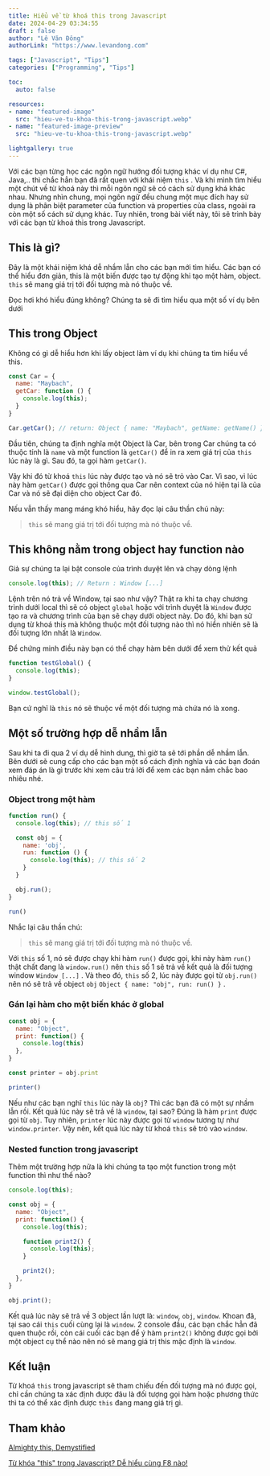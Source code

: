 ```yaml
---
title: Hiểu về từ khoá this trong Javascript
date: 2024-04-29 03:34:55
draft : false
author: "Lê Văn Đông"
authorLink: "https://www.levandong.com"

tags: ["Javascript", "Tips"]
categories: ["Programming", "Tips"]

toc:
  auto: false

resources:
- name: "featured-image"
  src: "hieu-ve-tu-khoa-this-trong-javascript.webp"
- name: "featured-image-preview"
  src: "hieu-ve-tu-khoa-this-trong-javascript.webp"

lightgallery: true
---
```


Với các bạn từng học các ngôn ngữ hướng đối tượng khác ví dụ như C#, Java,.. thì chắc hẳn bạn đã rất quen với khái niệm `this` . Và khi mình tìm hiểu một chút về từ khoá này thì mỗi ngôn ngữ sẽ có cách sử dụng khá khác nhau. Nhưng nhìn chung, mọi ngôn ngữ đều chung một mục đích hay sử dụng là phân biệt parameter của function và properties của class, ngoài ra còn một số cách sử dụng khác. Tuy nhiên, trong bài viết này, tôi sẽ trình bày với các bạn từ khoá this trong Javascript.

## This là gì?

Đây là một khái niệm khá dễ nhầm lẫn cho các bạn mới tìm hiểu. Các bạn có thể hiểu đơn giản, this là một biến được tạo tự động khi tạo một hàm, object. `this` sẽ mang giá trị tới đối tượng mà nó thuộc về.

Đọc hơi khó hiểu đúng không? Chúng ta sẽ đi tìm hiểu qua một số ví dụ bên dưới

## This trong Object

Không có gì dễ hiểu hơn khi lấy object làm ví dụ khi chúng ta tìm hiểu về this.

```javascript
const Car = {
  name: "Maybach",
  getCar: function () {
    console.log(this);
  }
}

Car.getCar(); // return: Object { name: "Maybach", getName: getName() }
```

Đầu tiên, chúng ta định nghĩa một Object là Car, bên trong Car chúng ta có thuộc tính là `name` và một function là `getCar()` để in ra xem giá trị của `this` lúc này là gì. Sau đó, ta gọi hàm `getCar()`.

Vậy khi đó từ khoá `this` lúc này được tạo và nó sẽ trỏ vào Car. Vì sao, vì lúc này hàm `getCar()` được gọi thông qua Car nên context của nó hiện tại là của Car và nó sẽ đại diện cho object Car đó.

Nếu vẫn thấy mang máng khó hiểu, hãy đọc lại câu thần chú này:

> `this` sẽ mang giá trị tới đối tượng mà nó thuộc về.

## This không nằm trong object hay function nào

Giả sự chúng ta lại bật console của trình duyệt lên và chạy dòng lệnh

```javascript
console.log(this); // Return : Window [...]
```

Lệnh trên nó trả về Window, tại sao như vậy? Thật ra khi ta chạy chương trình dưới local thì sẽ có object `global` hoặc với trình duyệt là `Window` được tạo ra và chương trình của bạn sẽ chạy dưới object này. Do đó, khi bạn sử dụng từ khoá this mà không thuộc một đối tượng nào thì nó hiển nhiên sẽ là đối tượng lớn nhất là `Window`.

Để chứng minh điều này bạn có thể chạy hàm bên dưới để xem thử kết quả

```javascript
function testGlobal() {
  console.log(this);
}

window.testGlobal();
```

Bạn cứ nghĩ là `this` nó sẽ thuộc về một đối tượng mà chứa nó là xong.

## Một số trường hợp dễ nhầm lẫn

Sau khi ta đi qua 2 ví dụ dễ hình dung, thì giờ ta sẽ tới phần dễ nhầm lẫn. Bên dưới sẽ cung cấp cho các bạn một số cách định nghĩa và các bạn đoán xem đáp án là gì trước khi xem câu trả lời để xem các bạn nắm chắc bao nhiêu nhé.

### Object trong một hàm

```javascript
function run() {
  console.log(this); // this số 1

  const obj = {
    name: 'obj',
    run: function () {
      console.log(this); // this số 2
    }
  }

  obj.run();
}

run()
```

Nhắc lại câu thần chú:

> `this` sẽ mang giá trị tới đối tượng mà nó thuộc về.

Với `this` số 1, nó sẽ được chạy khi hàm `run()` được gọi, khi này hàm `run()` thật chất đang là `window.run()` nên `this` số 1 sẽ trả về kết quả là đối tượng window `Window [...]` . Và theo đó, `this` số 2, lúc này được gọi từ `obj.run()` nên nó sẽ trả về object `obj` `Object { name: "obj", run: run() }` .

### Gán lại hàm cho một biến khác ở global

```javascript
const obj = {
  name: "Object",
  print: function() {
    console.log(this)
  },
}

const printer = obj.print

printer()
```

Nếu như các bạn nghĩ `this` lúc này là `obj`? Thì các bạn đã có một sự nhầm lẫn rồi. Kết quả lúc này sẽ trả về là `window`, tại sao? Đúng là hàm `print` được gọi từ `obj`. Tuy nhiên, `printer` lúc này được gọi từ `window` tương tự như `window.printer`. Vậy nên, kết quả lúc này từ khoá `this` sẽ trỏ vào `window`.

### Nested function trong javascript

Thêm một trường hợp nữa là khi chúng ta tạo một function trong một function thì như thế nào?

```javascript
console.log(this);

const obj = {
  name: "Object",
  print: function() {
    console.log(this);

    function print2() {
      console.log(this);
    }

    print2();
  },
}

obj.print();
```

Kết quả lúc này sẽ trả về 3 object lần lượt là: `window`, `obj`, `window`. Khoan đã, tại sao cái `this` cuối cùng lại là `window`. 2 console đầu, các bạn chắc hẳn đã quen thuộc rồi, còn cái cuối các bạn để ý hàm `print2()` không được gọi bởi một object cụ thể nào nên nó sẽ mang giá trị this mặc định là `window`.

## Kết luận

Từ khoá `this` trong javascript sẽ tham chiếu đến đối tượng mà nó được gọi, chỉ cần chúng ta xác định được đâu là đối tượng gọi hàm hoặc phương thức thì ta có thể xác định được `this` đang mang giá trị gì.

## Tham khảo

 [Almighty this, Demystified](https://dillionmegida.com/p/this-demystified/)

[Từ khóa "this" trong Javascript? Dễ hiểu cùng F8 nào!](https://youtu.be/ii1Ra_zLDIo?si=ORvqrJhcrkufF0Cb)
